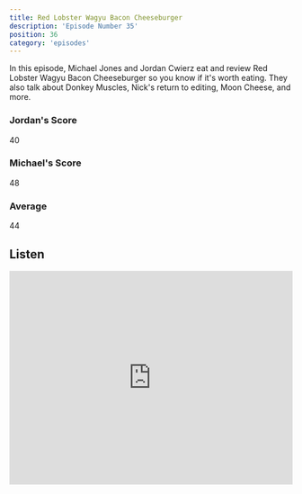 ```yaml
---
title: Red Lobster Wagyu Bacon Cheeseburger
description: 'Episode Number 35'
position: 36
category: 'episodes'
---
```


In this episode, Michael Jones and Jordan Cwierz eat and review Red Lobster Wagyu Bacon Cheeseburger so you know if it's worth eating. They also talk about Donkey Muscles, Nick's return to editing, Moon Cheese, and more.

### Jordan's Score

40

### Michael's Score

48

### Average

44

## Listen

<iframe src="https://open.spotify.com/embed-podcast/episode/0ZeAcSYappVFz2xJSTqGaN" loading="lazy" style="border: 0; width: 100%; height: 380px;" allow="encrypted-media"></iframe>
